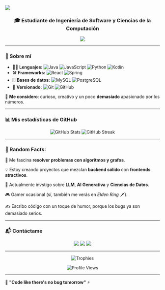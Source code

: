 <!-- Encabezado llamativo -->
<img src="https://capsule-render.vercel.app/api?type=waving&color=0:43e97b,100:38f9d7&height=200&section=header&text=Hola,%20soy%20Juan%20Esteban!&fontSize=40&fontColor=ffffff&animation=fadeIn" />

<h3 align="center">🎓 Estudiante de Ingeniería de Software y Ciencias de la Computación</h3>

<p align="center">
  <img src="https://readme-typing-svg.herokuapp.com?color=43E97B&size=22&center=true&vCenter=true&width=600&lines=💻+Backend,+Frontend+y+Datos;🚀+Apasionado+por+la+IA+y+los+algoritmos;🌱+Siempre+aprendiendo+nuevas+tecnologías" />
</p>

---

### 🚀 Sobre mí
- 🧑‍💻 **Lenguajes:** ![Java](https://img.shields.io/badge/Java-%23ED8B00.svg?style=for-the-badge&logo=java&logoColor=white) ![JavaScript](https://img.shields.io/badge/JavaScript-%23F7DF1E.svg?style=flat&logo=javascript&logoColor=black) ![Python](https://img.shields.io/badge/Python-%2314354C.svg?style=flat&logo=python&logoColor=white) ![Kotlin](https://img.shields.io/badge/Kotlin-%230095D5.svg?style=flat&logo=kotlin&logoColor=white)  
- 🛠️ **Frameworks:** ![React](https://img.shields.io/badge/React-%2320232a.svg?style=flat&logo=react&logoColor=%2361DAFB) ![Spring](https://img.shields.io/badge/Spring-%236DB33F.svg?style=flat&logo=spring&logoColor=white)  
- 🗄️ **Bases de datos:** ![MySQL](https://img.shields.io/badge/MySQL-%2300f.svg?style=flat&logo=mysql&logoColor=white) ![PostgreSQL](https://img.shields.io/badge/PostgreSQL-%23336791.svg?style=flat&logo=postgresql&logoColor=white)  
- 🖤 **Versionado:** ![Git](https://img.shields.io/badge/Git-%23F05033.svg?style=flat&logo=git&logoColor=white) ![GitHub](https://img.shields.io/badge/GitHub-%23121011.svg?style=flat&logo=github&logoColor=white)  

🎨 **Me considero**: curioso, creativo y un poco **demasiado** apasionado por los números.  

---

### 📊 Mis estadísticas de GitHub
<p align="center">
  <img src="https://github-readme-stats.vercel.app/api?username=JuanEstebanLG&show_icons=true&theme=react&count_private=true&hide_border=true&border_radius=15" alt="GitHub Stats" />
  <img src="https://github-readme-streak-stats.herokuapp.com?user=JuanEstebanLG&theme=react&hide_border=true&border_radius=15" alt="GitHub Streak" />
</p>

---

### 🧠 Random Facts:
🌟 Me fascina **resolver problemas con algoritmos y grafos**.  

💡 Estoy creando proyectos que mezclan **backend sólido** con **frontends atractivos**. 

🤖 Actualmente invstigo sobre **LLM**, **AI Generativa** y **Ciencias de Datos**.

🎮 Gamer ocasional (sí, también me verás en *Elden Ring* 🗡️).

✍️ Escribo código con un toque de humor, porque los bugs ya son demasiado serios.  

---

### 📬 Contáctame
<p align="center">
  <a href="mailto:jl3steban@gmail.com"><img src="https://img.shields.io/badge/Gmail-D14836?style=for-the-badge&logo=gmail&logoColor=white"/></a>
  <a href="https://www.linkedin.com/in/jlesteban3/"><img src="https://img.shields.io/badge/LinkedIn-%230077B5.svg?style=for-the-badge&logo=linkedin&logoColor=white"/></a>
  <a href="https://github.com/JuanEstebanLG"><img src="https://img.shields.io/badge/GitHub-100000?style=for-the-badge&logo=github&logoColor=white"/></a>
</p>

---

<p align="center">
  <img src="https://github-profile-trophy.vercel.app/?username=JuanEstebanLG&theme=onestar&no-frame=true&no-bg=true&margin-w=4" alt="Trophies" />
</p>

<p align="center">
  <img src="https://komarev.com/ghpvc/?username=JuanEstebanLG&style=flat-square&color=blue" alt="Profile Views" />
</p>

---

🎉 **"Code like there's no bug tomorrow"** ⚡
